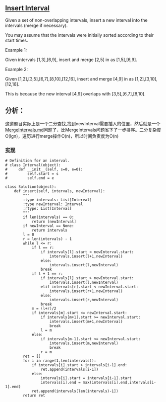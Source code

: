 ## [Insert Interval](https://leetcode.com/problems/insert-interval/#/description)

Given a set of non-overlapping intervals, insert a new interval into the intervals (merge if necessary).

You may assume that the intervals were initially sorted according to their start times.

Example 1:

Given intervals [1,3],[6,9], insert and merge [2,5] in as [1,5],[6,9].

Example 2:

Given [1,2],[3,5],[6,7],[8,10],[12,16], insert and merge [4,9] in as [1,2],[3,10],[12,16].

This is because the new interval [4,9] overlaps with [3,5],[6,7],[8,10].

## 分析：

这道题目实际上是一个二分查找,找到newInterval需要插入的位置，然后就是一个[MergeIntervals.md](./MergeIntervals.md)问题了，比MergeIntervals问题省下了一步排序。二分复杂度O(lgn)，遍历进行merge操作O(n)，所以时间负责度为O(n)

### [实现](../sourcecode/InsertInterval.py)
```
# Definition for an interval.
# class Interval(object):
#     def __init__(self, s=0, e=0):
#         self.start = s
#         self.end = e

class Solution(object):
    def insert(self, intervals, newInterval):
        """
        :type intervals: List[Interval]
        :type newInterval: Interval
        :rtype: List[Interval]
        """
        if len(intervals) == 0:
            return [newInterval]
        if newInterval == None:
            return intervals
        l = 0
        r = len(intervals) - 1
        while l <= r:
            if l == r:
                if intervals[l].start < newInterval.start:
                    intervals.insert(l+1,newInterval)
                else:
                    intervals.insert(l,newInterval)
                break
            if l + 1 == r:
                if intervals[l].start > newInterval.start:
                    intervals.insert(l,newInterval) 
                elif intervals[r].start < newInterval.start:
                    intervals.insert(r+1,newInterval)
                else:
                    intervals.insert(r,newInterval)
                break
            m = (l+r)/2
            if intervals[m].start <= newInterval.start:
                if intervals[m+1].start >= newInterval.start:
                    intervals.insert(m+1,newInterval)  
                    break
                l = m
            else:
                if intervals[m-1].start <= newInterval.start:
                    intervals.insert(m,newInterval) 
                    break
                r = m
        ret = []
        for i in range(1,len(intervals)):
            if intervals[i].start > intervals[i-1].end:
                ret.append(intervals[i-1])
            else:
                intervals[i].start = intervals[i-1].start
                intervals[i].end = max(intervals[i].end,intervals[i-1].end)
            ret.append(intervals[len(intervals)-1])
        return ret
```
